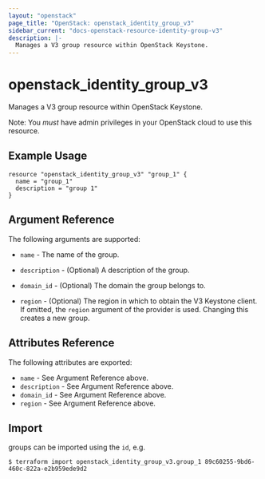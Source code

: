 ```yaml
---
layout: "openstack"
page_title: "OpenStack: openstack_identity_group_v3"
sidebar_current: "docs-openstack-resource-identity-group-v3"
description: |-
  Manages a V3 group resource within OpenStack Keystone.
---
```


# openstack\_identity\_group_v3

Manages a V3 group resource within OpenStack Keystone.

Note: You _must_ have admin privileges in your OpenStack cloud to use
this resource.

## Example Usage

```hcl
resource "openstack_identity_group_v3" "group_1" {
  name = "group_1"
  description = "group 1"
}
```

## Argument Reference

The following arguments are supported:

* `name` - The name of the group.

* `description` - (Optional) A description of the group.

* `domain_id` - (Optional) The domain the group belongs to.

* `region` - (Optional) The region in which to obtain the V3 Keystone client.
    If omitted, the `region` argument of the provider is used. Changing this
    creates a new group.

## Attributes Reference

The following attributes are exported:

* `name` - See Argument Reference above.
* `description` - See Argument Reference above.
* `domain_id` - See Argument Reference above.
* `region` - See Argument Reference above.

## Import

groups can be imported using the `id`, e.g.

```
$ terraform import openstack_identity_group_v3.group_1 89c60255-9bd6-460c-822a-e2b959ede9d2
```
